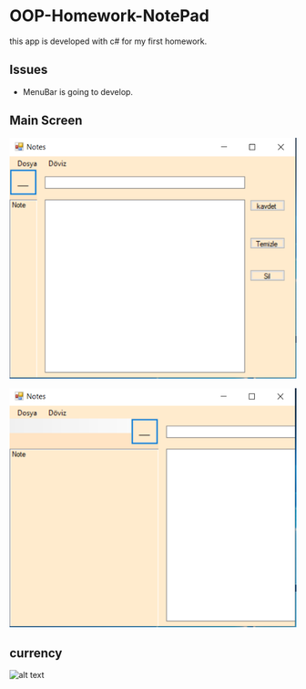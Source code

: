 # OOP-Homework-NotePad
this app is developed with c#  for my first homework.

## Issues
* MenuBar is going to develop.

## Main Screen

![alt text](image/Ana_Ekran.png)

![alt text](image/Ana_Ekran2.png)


## currency

![alt text](image/Döviz.png)

